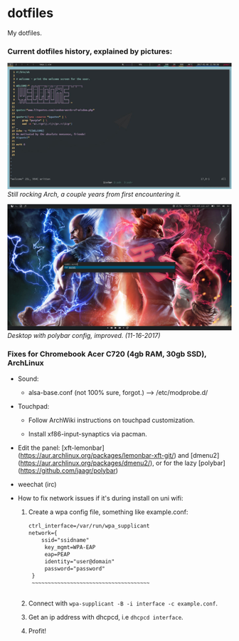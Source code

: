 # dotfiles

My dotfiles.

### Current dotfiles history, explained by pictures:

![](desktop-[1559].jpg)
*Still rocking Arch, a couple years from first encountering it.*

![](desktop[11-16-2017].png)
*Desktop with polybar config, improved. (11-16-2017)*

### **Fixes for Chromebook Acer C720 (4gb RAM, 30gb SSD), ArchLinux**

 * Sound:
  
    * alsa-base.conf (not 100% sure, forgot.) --> /etc/modprobe.d/
    
  * Touchpad:
  
    * Follow ArchWiki instructions on touchpad customization.
    
    * Install xf86-input-synaptics via pacman.
    
  * Edit the panel: [xft-lemonbar] (https://aur.archlinux.org/packages/lemonbar-xft-git/) and [dmenu2] (https://aur.archlinux.org/packages/dmenu2/), or for the lazy [polybar] (https://github.com/jaagr/polybar)
    
  * weechat (irc)

  * How to fix network issues if it's during install on uni wifi:
      
      1. Create a wpa config file, something like example.conf:
         ~~~~~~~~~~~~~~~~~~~~~~~~~~~~~~~~~~~~~~
         ctrl_interface=/var/run/wpa_supplicant
         network={
             ssid="ssidname"
              key_mgmt=WPA-EAP
              eap=PEAP
              identity="user@domain"
              password="password" 
          }
          ~~~~~~~~~~~~~~~~~~~~~~~~~~~~~~~~~~~~~
          
      2. Connect with `wpa-supplicant -B -i interface -c example.conf`.
      
      3. Get an ip address with dhcpcd, i.e `dhcpcd interface`.
      
      4. Profit!
    
    


